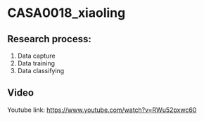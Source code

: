 # CASA0018_xiaoling
## Research process: 
1. Data capture
2. Data training
3. Data classifying


## Video 
Youtube link: https://www.youtube.com/watch?v=RWu52pxwc60
